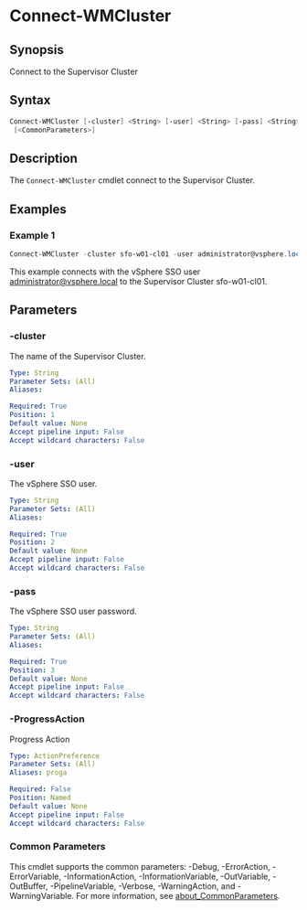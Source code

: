# Connect-WMCluster

## Synopsis

Connect to the Supervisor Cluster

## Syntax

```powershell
Connect-WMCluster [-cluster] <String> [-user] <String> [-pass] <String> [-ProgressAction <ActionPreference>]
 [<CommonParameters>]
```

## Description

The `Connect-WMCluster` cmdlet connect to the Supervisor Cluster.

## Examples

### Example 1

```powershell
Connect-WMCluster -cluster sfo-w01-cl01 -user administrator@vsphere.local -pass VMw@re1!
```

This example connects with the vSphere SSO user <administrator@vsphere.local> to the Supervisor Cluster sfo-w01-cl01.

## Parameters

### -cluster

The name of the Supervisor Cluster.

```yaml
Type: String
Parameter Sets: (All)
Aliases:

Required: True
Position: 1
Default value: None
Accept pipeline input: False
Accept wildcard characters: False
```

### -user

The vSphere SSO user.

```yaml
Type: String
Parameter Sets: (All)
Aliases:

Required: True
Position: 2
Default value: None
Accept pipeline input: False
Accept wildcard characters: False
```

### -pass

The vSphere SSO user password.

```yaml
Type: String
Parameter Sets: (All)
Aliases:

Required: True
Position: 3
Default value: None
Accept pipeline input: False
Accept wildcard characters: False
```

### -ProgressAction

Progress Action

```yaml
Type: ActionPreference
Parameter Sets: (All)
Aliases: proga

Required: False
Position: Named
Default value: None
Accept pipeline input: False
Accept wildcard characters: False
```

### Common Parameters

This cmdlet supports the common parameters: -Debug, -ErrorAction, -ErrorVariable, -InformationAction, -InformationVariable, -OutVariable, -OutBuffer, -PipelineVariable, -Verbose, -WarningAction, and -WarningVariable. For more information, see [about_CommonParameters](http://go.microsoft.com/fwlink/?LinkID=113216).

